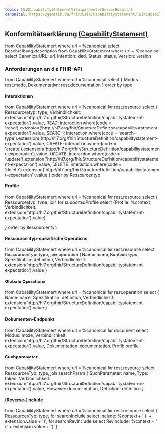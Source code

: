 ```yaml
---
topic: ISiKCapabilityStatementVitalparameterServerHospital
canonical: https://gematik.de/fhir/isik/CapabilityStatement/ISiKCapabilityStatementVitalparameterServerHospital
---
```

## Konformitätserklärung [(CapabilityStatement)](https://hl7.org/fhir/R4/capabilitystatement.html)

<fql>
from
	CapabilityStatement
where
	url = %canonical
select
	Beschreibung:description
</fql>

<fql output="transpose" headers="true">
from
	CapabilityStatement
where
	url = %canonical
select
	CanonicalURL: url, Intention: kind, Status: status, Version: version
</fql>

### Anforderungen an die FHIR-API
<fql output="transpose" headers="true">
from
    CapabilityStatement
where
    url = %canonical
select
{
     Modus: rest.mode,
     Dokumentation: rest.documentation
}
order by type
</fql>


#### Interaktionen
<fql>
from
    CapabilityStatement
where
    url = %canonical
for rest.resource
select
{
    Ressourcentyp: type,
    Verbindlichkeit: extension('http://hl7.org/fhir/StructureDefinition/capabilitystatement-expectation').value,
    READ: interaction.where(code = 'read').extension('http://hl7.org/fhir/StructureDefinition/capabilitystatement-expectation').value,
    SEARCH: interaction.where(code = 'search-type').extension('http://hl7.org/fhir/StructureDefinition/capabilitystatement-expectation').value,
    CREATE: interaction.where(code = 'create').extension('http://hl7.org/fhir/StructureDefinition/capabilitystatement-expectation').value,
    UPDATE: interaction.where(code = 'update').extension('http://hl7.org/fhir/StructureDefinition/capabilitystatement-expectation').value,
    DELETE: interaction.where(code = 'delete').extension('http://hl7.org/fhir/StructureDefinition/capabilitystatement-expectation').value
}
order by Ressourcentyp
</fql>

#### Profile
<fql>
from
    CapabilityStatement
where
    url = %canonical    
for rest.resource
select
{
    Ressourcentyp: type,
    join for supportedProfile select {Profile: %context, Verbindlichkeit: extension('http://hl7.org/fhir/StructureDefinition/capabilitystatement-expectation').value}
    
}
order by Ressourcentyp
</fql>

#### Ressourcentyp-spezifische Operations 

<fql>
from
    CapabilityStatement
where
    url = %canonical
for rest.resource
select
RessourcenTyp: type,
join operation
{
     Name: name,
     Kontext: type,
     Spezifikation: definition,
     Verbindlichkeit: extension('http://hl7.org/fhir/StructureDefinition/capabilitystatement-expectation').value
}
</fql> 

#### Globale Operations 

<fql>
from
    CapabilityStatement
where
    url = %canonical
for rest.operation
select
{
     Name: name,
     Spezifikation: definition,
     Verbindlichkeit: extension('http://hl7.org/fhir/StructureDefinition/capabilitystatement-expectation').value
}
</fql>

#### Dokumenten-Endpunkt
<fql>
from
	CapabilityStatement
where
	url = %canonical
for document
select
	Modus: mode, Verbindlichkeit: extension('http://hl7.org/fhir/StructureDefinition/capabilitystatement-expectation').value,
    Dokumentation: documentation, Profil: profile
</fql>

#### Suchparameter
<fql>
from
    CapabilityStatement
where
    url = %canonical
for rest.resource
select
RessourcenTyp: type,
join searchParam
{
     SuchParameter: name,
     Type: token,
     Verbindlichkeit: extension('http://hl7.org/fhir/StructureDefinition/capabilitystatement-expectation').value,
     Hinweise: documentation,
     Definition: definition
}
</fql>

#### (Reverse-)Include
<fql>
from
    CapabilityStatement
where
    url = %canonical
for rest.resource
select
{
     RessourcenTyp: type,
     for searchInclude select Include: %context + ' (' + extension.value + ')',
     for searchRevInclude select RevInclude: %context + ' (' + extension.value + ')'
}

</fql>




